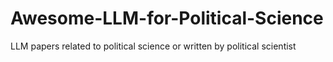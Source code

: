 # Awesome-LLM-for-Political-Science
LLM papers related to political science or written by political scientist
